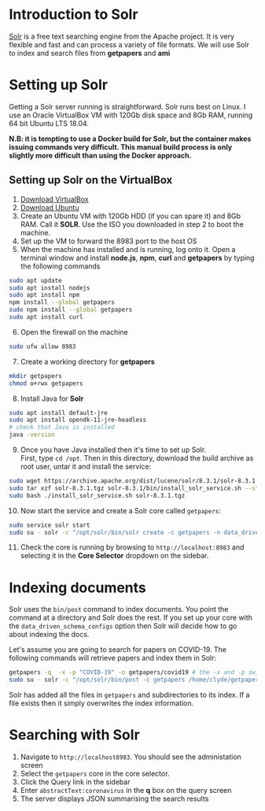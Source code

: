 # Introduction to Solr

[Solr](https://lucene.apache.org/solr/downloads.html) is a free text searching engine from the Apache project.  It is very flexible and fast and can process a variety of file formats.  We will use Solr to index and search files from **getpapers** and **ami**

# Setting up Solr
Getting a Solr server running is straightforward.  Solr runs best on Linux.  I use an Oracle VirtualBox VM with 120Gb disk space and 8Gb RAM, running 64 bit Ubuntu LTS 18.04.

**N.B:  it is tempting to use a Docker build for Solr, but the container makes issuing commands very difficult.  This manual build process is only slightly more difficult than using the Docker approach.**

## Setting up Solr on the VirtualBox
1. [Download VirtualBox](https://www.virtualbox.org/wiki/Downloads)
2. [Download Ubuntu](https://ubuntu.com/#download)
3. Create an Ubuntu VM with 120Gb HDD (if you can spare it) and 8Gb RAM.  Call it **SOLR**.  Use the ISO you downloaded in step 2 to boot the machine.
4. Set up the VM to forward the 8983 port to the host OS
5. When the machine has installed and is running, log onto it.  Open a terminal window and install **node.js**, **npm**, **curl** and **getpapers** by typing the following commands
```bash
sudo apt update
sudo apt install nodejs
sudo apt install npm
npm install --global getpapers
sudo npm install --global getpapers
sudo apt install curl
```
6. Open the firewall on the machine
```bash
sudo ufw allow 8983
```
7. Create a working directory for **getpapers**
```bash
mkdir getpapers
chmod o+rwx getpapers
```
8. Install Java for **Solr**
```bash
sudo apt install default-jre
sudo apt install opendk-11-jre-headless
# check that Java is installed
java -version
```
9. Once you have Java installed then it's time to set up Solr.  
First, type `cd /opt`.  Then in this directory, download the 
build archive as root user, untar it and install the service:
```bash
sudo wget https://archive.apache.org/dist/lucene/solr/8.3.1/solr-8.3.1.tgz
sudo tar xzf solr-8.3.1.tgz solr-8.3.1/bin/install_solr_service.sh --strip-components=2
sudo bash ./install_solr_service.sh solr-8.3.1.tgz
```
10. Now start the service and create a Solr core called `getpapers`:
```bash
sudo service solr start
sudo su - solr -c "/opt/solr/bin/solr create -c getpapers -n data_driven_schema_configs"
```
11. Check the core is running by browsing to `http://localhost:8983` and selecting it in the **Core Selector** dropdown on the sidebar.

# Indexing documents
Solr uses the `bin/post` command to index documents.  You point the command at a directory and Solr does the rest.  If you set up your core with the `data_driven_schema_configs` option then Solr will decide how to go about indexing the docs.

Let's assume you are going to search for papers on COVID-19.  The following commands will retrieve papers and index them in Solr:
```bash
getpapers -q  -x -p "COVID-19" -o getpapers/covid19 # the -x and -p switches download the fult text as XML and PDFs
sudo su - solr -c "/opt/solr/bin/post -c getpapers /home/clyde/getpapers"
```
Solr has added all the files in `getpapers` and subdirectories to its index.  If a file exists then it simply overwrites the index information.

# Searching with Solr

1. Navigate to `http://localhost8983`.  You should see the administation screen
2. Select the `getpapers` core in the core selector.
3. Click the Query link in the sidebar
4. Enter `abstractText:coronavirus` in the **q** box on the query screen
5. The server displays  JSON summarising the search results
